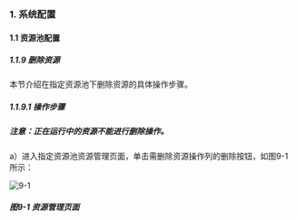 ### 1. 系统配置

#### 1.1 资源池配置

##### 1.1.9 删除资源

本节介绍在指定资源池下删除资源的具体操作步骤。

##### 1.1.9.1 操作步骤

##### 注意：正在运行中的资源不能进行删除操作。

a）进入指定资源池资源管理页面，单击需删除资源操作列的删除按钮，如图9-1所示：

![9-1](https://www.feisuanyz.com/fstest/xtpz/source_016.png)

##### 图9-1 资源管理页面
